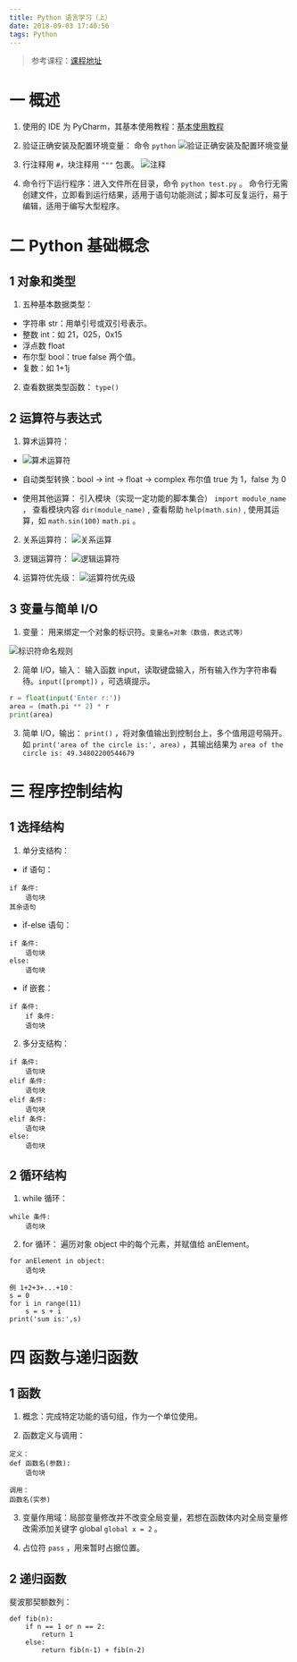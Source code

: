 ```yaml
---
title: Python 语言学习（上）
date: 2018-09-03 17:40:56
tags: Python
---
```

> 参考课程：[课程地址](http://www.icourse163.org/course/HIT-1001616002?tid=1002164016)

# 一 概述
1. 使用的 IDE 为 PyCharm，其基本使用教程：[基本使用教程](https://blog.csdn.net/zhusongziye/article/details/79069233)

2. 验证正确安装及配置环境变量：
命令 `python`
![验证正确安装及配置环境变量](图0.PNG)

3. 行注释用 `#`，块注释用 `"""` 包裹。
![注释](图1.PNG)

4. 命令行下运行程序：进入文件所在目录，命令 `python test.py` 。
命令行无需创建文件，立即看到运行结果，适用于语句功能测试；脚本可反复运行，易于编辑，适用于编写大型程序。

# 二 Python 基础概念
## 1 对象和类型
1. 五种基本数据类型：
- 字符串 str：用单引号或双引号表示。
- 整数 int：如 21，025，0x15
- 浮点数 float
- 布尔型 bool：true false 两个值。
- 复数：如 1+1j

2. 查看数据类型函数： `type()`

## 2 运算符与表达式
1. 算术运算符：
- ![算术运算符](图2.PNG)

- 自动类型转换：bool -> int -> float -> complex
布尔值 true 为 1，false 为 0

- 使用其他运算：
引入模块（实现一定功能的脚本集合） `import module_name` ，
查看模块内容 `dir(module_name)` ,
查看帮助 `help(math.sin)` ,
使用其运算，如 `math.sin(100)` `math.pi` 。

2. 关系运算符：
![关系运算](图3.PNG)

3. 逻辑运算符：
![逻辑运算符](图4.PNG)

4. 运算符优先级：
![运算符优先级](图5.PNG)

## 3 变量与简单 I/O
1. 变量：
用来绑定一个对象的标识符。`变量名=对象（数值，表达式等）`

![标识符命名规则](图6.PNG)

2. 简单 I/O，输入：
输入函数 input，读取键盘输入，所有输入作为字符串看待。`input([prompt])` ，可选填提示。
```python
r = float(input('Enter r:'))
area = (math.pi ** 2) * r
print(area)
```
3. 简单 I/O，输出：
`print()` ，将对象值输出到控制台上，多个值用逗号隔开。
如 `print('area of the circle is:', area)` ，其输出结果为 `area of the circle is: 49.34802200544679`

# 三 程序控制结构
## 1 选择结构
1. 单分支结构：
- if 语句：
```
if 条件:
	语句块
其余语句	
```

- if-else 语句：
```
if 条件:
	语句块
else:
	语句块
```

- if 嵌套：
```
if 条件:
	if 条件:
	语句块
```

2. 多分支结构：
```
if 条件:
	语句块
elif 条件:
	语句块
elif 条件:
	语句块
elif 条件:
	语句块
else:
	语句块		
```

## 2 循环结构
1. while 循环：
```
while 条件:
	语句块
```

2. for 循环：
遍历对象 object 中的每个元素，并赋值给 anElement。
```
for anElement in object:
	语句块

例 1+2+3+...+10：
s = 0
for i in range(11)
	s = s + i
print('sum is:',s)
```

# 四 函数与递归函数
## 1 函数
1. 概念：完成特定功能的语句组，作为一个单位使用。

2. 函数定义与调用：
```
定义：
def 函数名(参数):
	语句块

调用：
函数名(实参)
```

3. 变量作用域：局部变量修改并不改变全局变量，若想在函数体内对全局变量修改需添加关键字 global `global x = 2` 。

4. 占位符 `pass` ，用来暂时占据位置。

## 2 递归函数
斐波那契额数列：
```
def fib(n):
	if n == 1 or n == 2:
		return 1
	else:
		return fib(n-1) + fib(n-2)
```